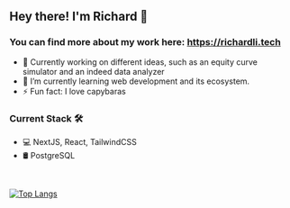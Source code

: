 ## Hey there! I'm Richard 👋
### You can find more about my work here: https://richardli.tech

- 🔭 Currently working on different ideas, such as an equity curve simulator and an indeed data analyzer
- 🌱 I’m currently learning web development and its ecosystem.
- ⚡ Fun fact: I love capybaras 

### Current Stack 🛠
- 💻 NextJS, React, TailwindCSS
- 🛢 PostgreSQL

<br/>

[![Top Langs](https://github-readme-stats.vercel.app/api/top-langs/?username=clsscrch&layout=compact)](https://github.com/anuraghazra/github-readme-stats)
